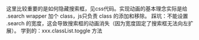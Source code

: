 这里比较重要的是如何隐藏搜索框，见css代码。实现动画的基本理念实际是给 .search wrapper 加个 class，js只负责 class 的添加和移除。
踩坑：不能设置 .search 的宽度，这会导致搜索框的动画消失（因为宽度固定了搜索框无法向左扩展）。
学到的：xxx.classList.toggle 方法
